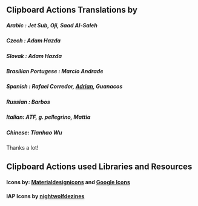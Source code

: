## Clipboard Actions Translations by

##### Arabic : Jet Sub, Oji, Saad Al-Saleh
##### Czech : Adam Hazda
##### Slovak : Adam Hazda
##### Brasilian Portugese : Marcio Andrade 
##### Spanish : Rafael Corredor, [Adrian][1], Guanacos
##### Russian : Barbos
##### Italian: ATF, g. pellegrino, Mattia
##### Chinese: Tianhao Wu

Thanks a lot!

## Clipboard Actions used Libraries and Resources

#### Icons by: [Materialdesignicons][2] and [Google Icons][3]
#### IAP Icons by [nightwolfdezines][4]



   [1]: https://twitter.com/olympicwhite
   [2]: https://materialdesignicons.com/
   [3]: https://design.google.com/icons/
   [4]: http://www.vecteezy.com/members/nightwolfdezines

